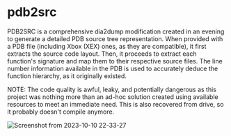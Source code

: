 # pdb2src

PDB2SRC is a comprehensive dia2dump modification created in an evening to
generate a detailed PDB source tree representation. When provided with a PDB
file (including Xbox (XEX) ones, as they are compatible), it first extracts the
source code layout. Then, it proceeds to extract each function's signature and
map them to their respective source files. The line number information
available in the PDB is used to accurately deduce the function hierarchy, as it
originally existed.

NOTE: The code quality is awful, leaky, and potentially dangerous as this project
was nothing more than an ad-hoc solution created using available resources to
meet an immediate need. This is also recovered from drive, so it probably
doesn't compile anymore.


![Screenshot from 2023-10-10 22-33-27](https://github.com/wroyca/pdb2src/assets/91024200/8efb5e75-23da-428b-a54b-771171b53782)

